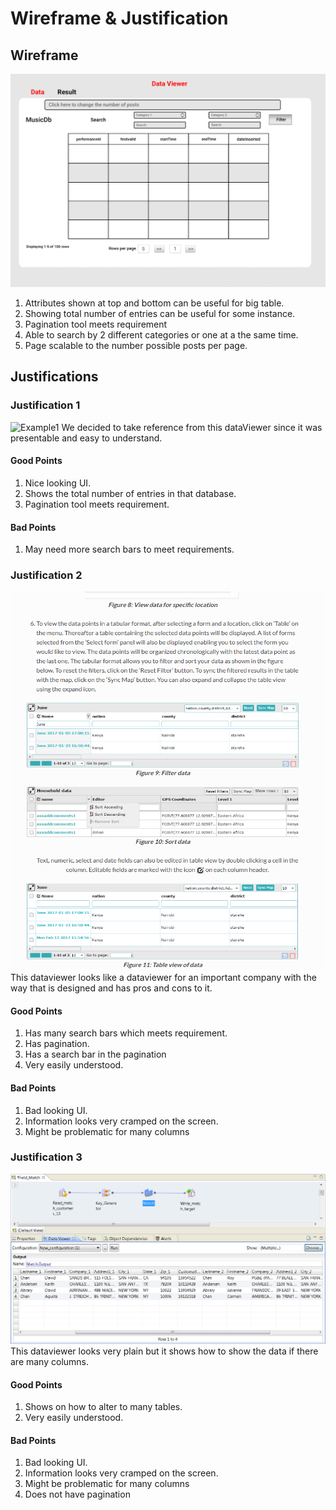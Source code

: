 # Wireframe & Justification



## Wireframe

![Justificaiton1](DataViewer/DataViewerbasic.png)

1. Attributes shown at top and bottom can be useful for big table.
2. Showing total number of entries can be useful for some instance.
3. Pagination tool meets requirement
4. Able to search by 2 different categories or one at a the same time.
5. Page scalable to the number possible posts per page.

## Justifications

### Justification 1

![Example1](DataViewer/dataviewr-example1.png)
We decided to take reference from this dataViewer since it was presentable and easy to understand.

#### Good Points

1. Nice looking UI.
2. Shows the total number of entries in that database.
3. Pagination tool meets requirement.

#### Bad Points

1. May need more search bars to meet requirements.

### Justification 2

![Example2](DataViewer/dataviewer-example2.png)
This dataviewer looks like a dataviewer for an important company with the way that is designed and has pros and cons to it.

#### Good Points

1. Has many search bars which meets requirement.
2. Has pagination.
3. Has a search bar in the pagination
4. Very easily understood.

#### Bad Points

1. Bad looking UI.
2. Information looks very cramped on the screen.
3. Might be problematic for many columns

### Justification 3

![Example2](DataViewer/dataviewer-example3.png)
This dataviewer looks very plain but it shows how to show the data if there are many columns.

#### Good Points

1. Shows on how to alter to many tables.
4. Very easily understood.

#### Bad Points

1. Bad looking UI.
2. Information looks very cramped on the screen.
3. Might be problematic for many columns
4. Does not have pagination